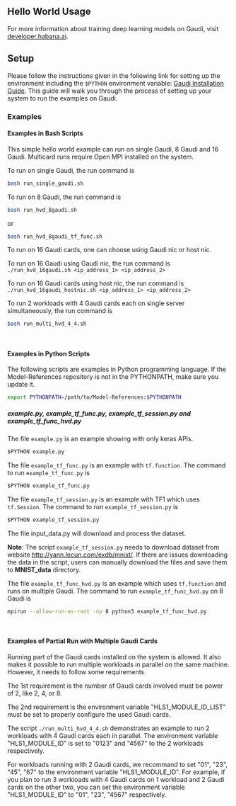 ## Hello World Usage

For more information about training deep learning models on Gaudi, visit [developer.habana.ai](https://developer.habana.ai/resources/).

## Setup
Please follow the instructions given in the following link for setting up the
environment including the `$PYTHON` environment variable: [Gaudi Installation
Guide](https://docs.habana.ai/en/latest/Installation_Guide/GAUDI_Installation_Guide.html).
This guide will walk you through the process of setting up your system to run
the examples on Gaudi.

### Examples

#### Examples in Bash Scripts

This simple hello world example can run on single Gaudi, 8 Gaudi and 16 Gaudi.
Multicard runs require Open MPI installed on the system.

To run on single Gaudi, the run command is
```bash
bash run_single_gaudi.sh
```

To run on 8 Gaudi, the run command is
```bash
bash run_hvd_8gaudi.sh
```
or
```bash
bash run_hvd_8gaudi_tf_func.sh
```

To run on 16 Gaudi cards, one can choose using Gaudi nic or host nic.

To run on 16 Gaudi using Gaudi nic, the run command is `./run_hvd_16gaudi.sh <ip_address_1> <ip_address_2>`

To run on 16 Gaudi cards using host nic, the run command is `./run_hvd_16gaudi_hostnic.sh <ip_address_1> <ip_address_2>`

To run 2 workloads with 4 Gaudi cards each on single server simultaneously, the run command is
```bash
bash run_multi_hvd_4_4.sh
```
&nbsp;

#### Examples in Python Scripts

The following scripts are examples in Python programming language.
If the Model-References repository is not in the PYTHONPATH, make sure you update it.
```bash
export PYTHONPATH=/path/to/Model-References:$PYTHONPATH
```

##### example.py, example\_tf\_func.py, example\_tf\_session.py and example\_tf\_func\_hvd.py

The file `example.py` is an example showing with only keras APIs.
```python
$PYTHON example.py
```

The file `example_tf_func.py` is an example with `tf.function`. The command to run `example_tf_func.py` is
```python
$PYTHON example_tf_func.py
```

The file `example_tf_session.py` is an example with TF1 which uses `tf.Session`. The command to run `example_tf_session.py` is
```python
$PYTHON example_tf_session.py
```
The file input_data.py will download and process the dataset.

**Note**: The script `example_tf_session.py` needs to download dataset from website http://yann.lecun.com/exdb/mnist/. If there are issues downloading the data in the script, users can manually download the files and save them to **MNIST_data** directory.

The file `example_tf_func_hvd.py` is an example which uses `tf.function` and runs on multiple Gaudi. The command to run `example_tf_func_hvd.py` on 8 Gaudi is
```bash
mpirun --allow-run-as-root -np 8 python3 example_tf_func_hvd.py
```
&nbsp;

#### Examples of Partial Run with Multiple Gaudi Cards

Running part of the Gaudi cards installed on the system is allowed. It also makes it possible to run
multiple workloads in parallel on the same machine. However, it needs to follow some requirements.

The 1st requirement is the number of Gaudi cards involved must be power of 2, like 2, 4, or 8.

The 2nd requirement is the environment variable "HLS1_MODULE_ID_LIST" must be set to properly configure the used Gaudi cards.

The script `./run_multi_hvd_4_4.sh` demonstrates an example to run 2 workloads with 4 Gaudi cards each in parallel.
The environment variable "HLS1_MODULE_ID" is set to "0123" and "4567" to the 2 workloads respectively.

For workloads running with 2 Gaudi cards, we recommand to set "01", "23", "45", "67" to the environment
variable "HLS1_MODULE_ID". For example, if you plan to run 3 workloads with 4 Gaudi cards on 1 workload and
2 Gaudi cards on the other two, you can set the environment variable "HLS1_MODULE_ID" to "01", "23", "4567" respectively.
